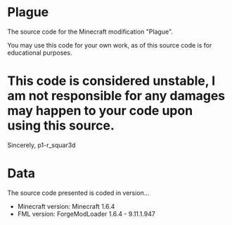 Plague
======

The source code for the Minecraft modification "Plague".

You may use this code for your own work, as of this source code is for educational purposes.

This code is considered unstable, I am not responsible for any damages may happen to your code upon using this source.
=
Sincerely, p1-r_squar3d

Data
======

The source code presented is coded in version...

- Minecraft version: Minecraft 1.6.4
- FML version: ForgeModLoader 1.6.4 - 9.11.1.947
